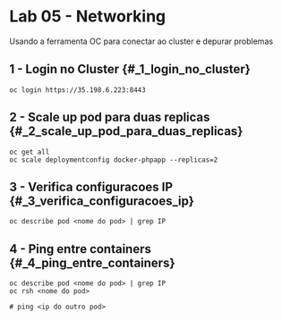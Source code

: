 # Lab 05 - Networking

Usando a ferramenta OC para conectar ao cluster e depurar problemas

## 1 - Login no Cluster {#_1_login_no_cluster}

```text
oc login https://35.198.6.223:8443
```

## 2 - Scale up pod para duas replicas {#_2_scale_up_pod_para_duas_replicas}

```text
oc get all
oc scale deploymentconfig docker-phpapp --replicas=2
```

## 3 - Verifica configuracoes IP {#_3_verifica_configuracoes_ip}

```text
oc describe pod <nome do pod> | grep IP
```

## 4 - Ping entre containers {#_4_ping_entre_containers}

```text
oc describe pod <nome do pod> | grep IP
oc rsh <nome do pod>

# ping <ip do outro pod>
```

 

